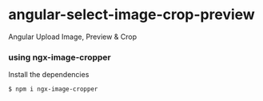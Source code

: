 # angular-select-image-crop-preview
Angular Upload Image, Preview &amp; Crop
### using ngx-image-cropper

Install the dependencies

```sh
$ npm i ngx-image-cropper
```
